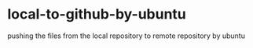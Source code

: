 # local-to-github-by-ubuntu
pushing the files from the local repository to remote repository by ubuntu
